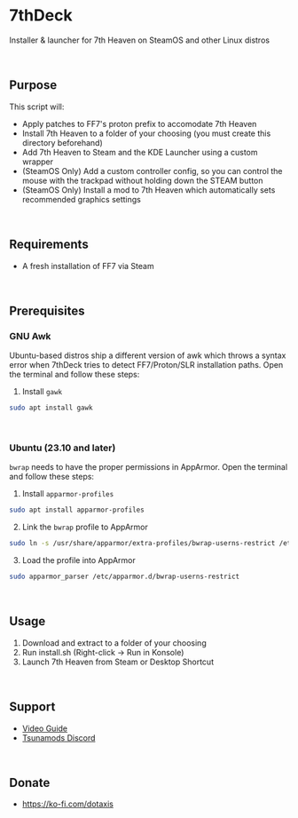 # 7thDeck
Installer &amp; launcher for 7th Heaven on SteamOS and other Linux distros

<br>

## Purpose
This script will:
* Apply patches to FF7's proton prefix to accomodate 7th Heaven
* Install 7th Heaven to a folder of your choosing (you must create this directory beforehand)
* Add 7th Heaven to Steam and the KDE Launcher using a custom wrapper
* (SteamOS Only) Add a custom controller config, so you can control the mouse with the trackpad without holding down the STEAM button
* (SteamOS Only) Install a mod to 7th Heaven which automatically sets recommended graphics settings

<br>

## Requirements
* A fresh installation of FF7 via Steam

<br>

## Prerequisites

### GNU Awk
Ubuntu-based distros ship a different version of awk which throws a syntax error when 7thDeck tries to detect FF7/Proton/SLR installation paths. Open the terminal and follow these steps:
1. Install `gawk`
```bash
sudo apt install gawk
```

<br>

### Ubuntu (23.10 and later)
`bwrap` needs to have the proper permissions in AppArmor. Open the terminal and follow these steps:
1. Install `apparmor-profiles`
```bash
sudo apt install apparmor-profiles
```
2. Link the `bwrap` profile to AppArmor
```bash
sudo ln -s /usr/share/apparmor/extra-profiles/bwrap-userns-restrict /etc/apparmor.d/
```
3. Load the profile into AppArmor
```bash
sudo apparmor_parser /etc/apparmor.d/bwrap-userns-restrict
```

<br>

## Usage
1. Download and extract to a folder of your choosing
2. Run install.sh (Right-click -> Run in Konsole)
3. Launch 7th Heaven from Steam or Desktop Shortcut

<br>

## Support
* [Video Guide](https://www.youtube.com/watch?v=wNguRldtIqk)
* [Tsunamods Discord](https://discord.gg/tsunamods-community-277610501721030656)

<br>

## Donate
* https://ko-fi.com/dotaxis
